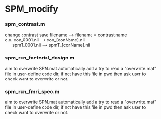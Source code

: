# SPM_modify
### spm_contrast.m
change contrast save filename --> filename = contrast name   
e.x. con_0001.nii --> con_[conName].nii  
&nbsp;&nbsp;&nbsp;&nbsp;&nbsp; spmT_0001.nii --> spmT_[conName].nii

### spm_run_factorial_design.m
aim to overwrite SPM.mat automatically
add a try to read a "overwrite.mat" file in user-define code dir, 
if not have this file in pwd then ask user to check want to overwrite or not.

### spm_run_fmri_spec.m
aim to overwrite SPM.mat automatically
add a try to read a "overwrite.mat" file in user-define code dir, 
if not have this file in pwd then ask user to check want to overwrite or not.

